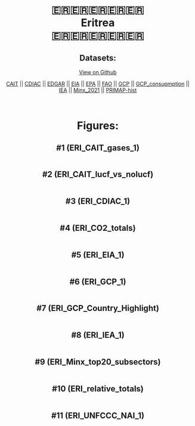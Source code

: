 
<center>
<h1 align="center">
🇪🇷🇪🇷🇪🇷🇪🇷🇪🇷
<br>
Eritrea
<br>
🇪🇷🇪🇷🇪🇷🇪🇷🇪🇷
</h1>
<h2>Datasets:</h2>
<p><a href="https://github.com/dquintani/GreenhouseData/tree/master/country_data/ERI_Eritrea/data">View on Github</a>
<br></p><p><a href="data/ERI_CAIT.csv">CAIT</a> || <a href="data/ERI_CDIAC.csv">CDIAC</a> || <a href="data/ERI_EDGAR.csv">EDGAR</a> || <a href="data/ERI_EIA.csv">EIA</a> || <a href="data/ERI_EPA.csv">EPA</a> || <a href="data/ERI_FAO.csv">FAO</a> || <a href="data/ERI_GCP.csv">GCP</a> || <a href="data/ERI_GCP_consupmption.csv">GCP_consupmption</a> || <a href="data/ERI_IEA.csv">IEA</a> || <a href="data/ERI_Minx_2021.csv">Minx_2021</a> || <a href="data/ERI_PRIMAP-hist.csv">PRIMAP-hist</a></p><p><br></p>
<h1>Figures:</h1><h2>#1 (ERI_CAIT_gases_1)</h2>
<p><img alt="" src="figures/ERI_CAIT_gases_1.png" /></p><h2>#2 (ERI_CAIT_lucf_vs_nolucf)</h2>
<p><img alt="" src="figures/ERI_CAIT_lucf_vs_nolucf.png" /></p><h2>#3 (ERI_CDIAC_1)</h2>
<p><img alt="" src="figures/ERI_CDIAC_1.png" /></p><h2>#4 (ERI_CO2_totals)</h2>
<p><img alt="" src="figures/ERI_CO2_totals.png" /></p><h2>#5 (ERI_EIA_1)</h2>
<p><img alt="" src="figures/ERI_EIA_1.png" /></p><h2>#6 (ERI_GCP_1)</h2>
<p><img alt="" src="figures/ERI_GCP_1.png" /></p><h2>#7 (ERI_GCP_Country_Highlight)</h2>
<p><img alt="" src="figures/ERI_GCP_Country_Highlight.png" /></p><h2>#8 (ERI_IEA_1)</h2>
<p><img alt="" src="figures/ERI_IEA_1.png" /></p><h2>#9 (ERI_Minx_top20_subsectors)</h2>
<p><img alt="" src="figures/ERI_Minx_top20_subsectors.png" /></p><h2>#10 (ERI_relative_totals)</h2>
<p><img alt="" src="figures/ERI_relative_totals.png" /></p><h2>#11 (ERI_UNFCCC_NAI_1)</h2>
<p><img alt="" src="figures/ERI_UNFCCC_NAI_1.png" /></p>